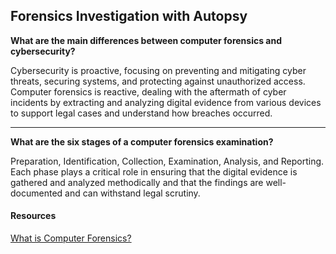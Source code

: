 ## Forensics Investigation with Autopsy

**What are the main differences between computer forensics and cybersecurity?**

Cybersecurity is proactive, focusing on preventing and mitigating cyber threats, securing systems, and protecting against unauthorized access. Computer forensics is reactive, dealing with the aftermath of cyber incidents by extracting and analyzing digital evidence from various devices to support legal cases and understand how breaches occurred.

---

**What are the six stages of a computer forensics examination?**

Preparation, Identification, Collection, Examination, Analysis, and Reporting. Each phase plays a critical role in ensuring that the digital evidence is gathered and analyzed methodically and that the findings are well-documented and can withstand legal scrutiny.


#### Resources <br/>
[What is Computer Forensics?](https://www.wgu.edu/blog/computer-forensics2004.html)